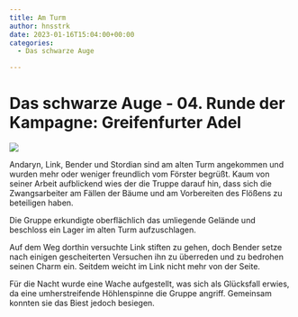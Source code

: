 ```yaml
---
title: Am Turm
author: hnsstrk
date: 2023-01-16T15:04:00+00:00
categories:
  - Das schwarze Auge

---
```

# Das schwarze Auge - 04. Runde der Kampagne: Greifenfurter Adel

![](/uploads/hnsstrk_ruin_of_an_round_old_tower_in_the_middle_of_a_lake_5ddd0b3d-e8a7-4eba-8693-8f92802d769e-768x512.png)

Andaryn, Link, Bender und Stordian sind am alten Turm angekommen und wurden mehr oder weniger freundlich vom Förster begrüßt. Kaum von seiner Arbeit aufblickend wies der die Truppe darauf hin, dass sich die Zwangsarbeiter am Fällen der Bäume und am Vorbereiten des Flößens zu beteiligen haben.

Die Gruppe erkundigte oberflächlich das umliegende Gelände und beschloss ein Lager im alten Turm aufzuschlagen.

Auf dem Weg dorthin versuchte Link stiften zu gehen, doch Bender setze nach einigen gescheiterten Versuchen ihn zu überreden und zu bedrohen seinen Charm ein. Seitdem weicht im Link nicht mehr von der Seite.

Für die Nacht wurde eine Wache aufgestellt, was sich als Glücksfall erwies, da eine umherstreifende Höhlenspinne die Gruppe angriff. Gemeinsam konnten sie das Biest jedoch besiegen.